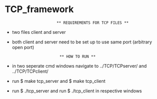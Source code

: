 # TCP_framework

                           ** REQUIREMENTS FOR TCP FILES **
- two files client and server
- both client and server need to be set up to use same port (arbitrary open port)

                           ** HOW TO RUN **
- in two seperate cmd windows navigate to ../TCP/TCPserver/ and ../TCP/TCPclient/
- run $ make tcp_server and $ make tcp_client
- run $ ./tcp_server and run $ ./tcp_client in respective windows


